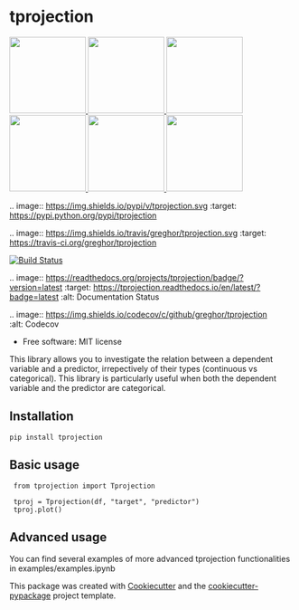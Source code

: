 tprojection
===========
<div class="row">

<a href=https://seaborn.pydata.org/examples/scatterplot_matrix.html>
<img src="https://seaborn.pydata.org/_static/scatterplot_matrix_thumb.png" height="135" width="135">
</a>

<a href=https://seaborn.pydata.org/examples/errorband_lineplots.html>
<img src="https://seaborn.pydata.org/_static/errorband_lineplots_thumb.png" height="135" width="135">
</a>

<a href=https://seaborn.pydata.org/examples/different_scatter_variables.html>
<img src="https://seaborn.pydata.org/_static/different_scatter_variables_thumb.png" height="135" width="135">
</a>

<a href=https://seaborn.pydata.org/examples/many_facets.html>
<img src="https://seaborn.pydata.org/_static/many_facets_thumb.png" height="135" width="135">
</a>

<a href=https://seaborn.pydata.org/examples/structured_heatmap.html>
<img src="https://seaborn.pydata.org/_static/structured_heatmap_thumb.png" height="135" width="135">
</a>

<a href=https://seaborn.pydata.org/examples/horizontal_boxplot.html>
<img src="https://seaborn.pydata.org/_static/horizontal_boxplot_thumb.png" height="135" width="135">
</a>

</div>

.. image:: https://img.shields.io/pypi/v/tprojection.svg
        :target: https://pypi.python.org/pypi/tprojection

.. image:: https://img.shields.io/travis/greghor/tprojection.svg
        :target: https://travis-ci.org/greghor/tprojection

[![Build Status](https://travis-ci.org/mwaskom/seaborn.svg?branch=master)](https://travis-ci.org/mwaskom/seaborn)

.. image:: https://readthedocs.org/projects/tprojection/badge/?version=latest
        :target: https://tprojection.readthedocs.io/en/latest/?badge=latest
        :alt: Documentation Status

.. image:: https://img.shields.io/codecov/c/github/greghor/tprojection   
        :alt: Codecov

* Free software: MIT license

This library allows you to investigate the relation between a dependent variable and a predictor, irrepectively of their types (continuous vs categorical). This library is particularly useful
when both the dependent variable and the predictor are categorical. 


Installation
--------

    pip install tprojection

Basic usage
-------

     from tprojection import Tprojection

     tproj = Tprojection(df, "target", "predictor")
     tproj.plot()

Advanced usage
--------

You can find several examples of more advanced tprojection functionalities in examples/examples.ipynb

This package was created with [Cookiecutter](https://github.com/audreyr/cookiecutter) and the [cookiecutter-pypackage](https://github.com/audreyr/cookiecutter-pypackage) project template.

